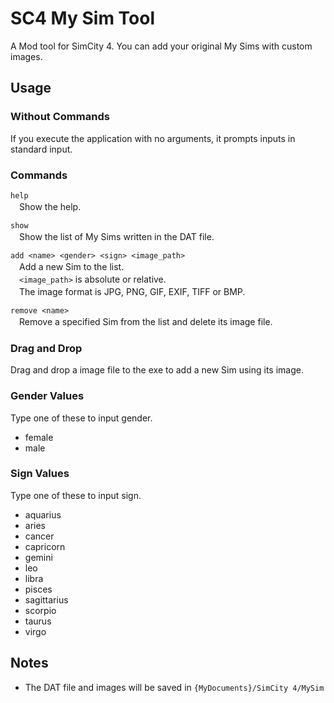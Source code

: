# SC4 My Sim Tool

A Mod tool for SimCity 4.
You can add your original My Sims with custom images.

## Usage

### Without Commands

If you execute the application with no arguments, it prompts inputs in standard input.

### Commands

`help`  
　Show the help.

`show`  
　Show the list of My Sims written in the DAT file.

`add <name> <gender> <sign> <image_path>`  
　Add a new Sim to the list.  
　`<image_path>` is absolute or relative.  
　The image format is JPG, PNG, GIF, EXIF, TIFF or BMP.

`remove <name>`  
　Remove a specified Sim from the list and delete its image file.

### Drag and Drop

Drag and drop a image file to the exe to add a new Sim using its image.

### Gender Values

Type one of these to input gender.

- female
- male

### Sign Values

Type one of these to input sign.

- aquarius
- aries
- cancer
- capricorn
- gemini
- leo
- libra
- pisces
- sagittarius
- scorpio
- taurus
- virgo

## Notes

- The DAT file and images will be saved in `{MyDocuments}/SimCity 4/MySim`
